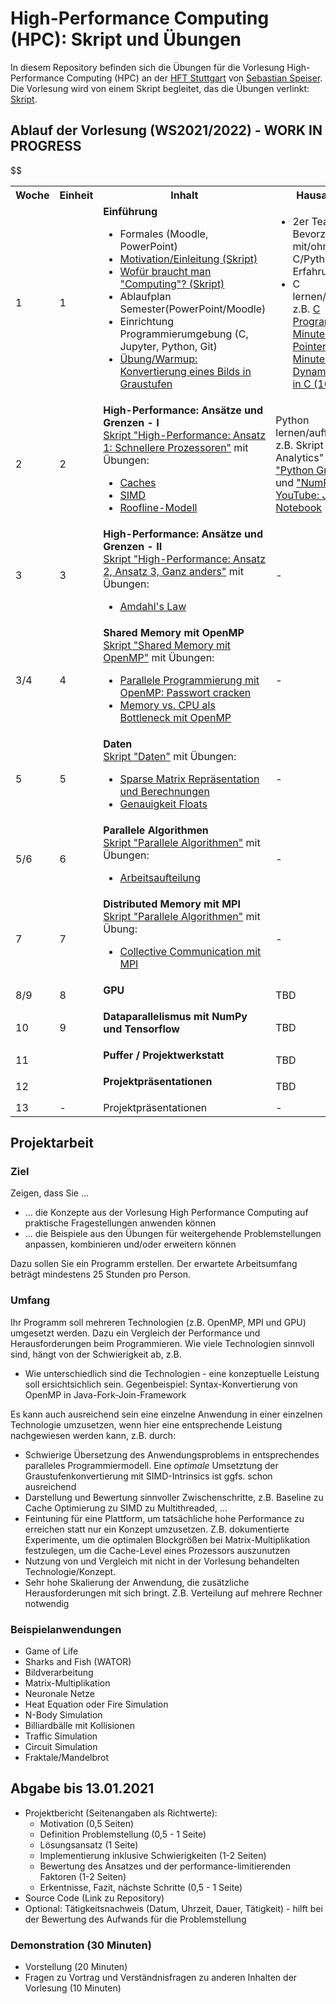 # High-Performance Computing (HPC): Skript und Übungen

In diesem Repository befinden sich die Übungen für die Vorlesung High-Performance Computing (HPC) an der [HFT Stuttgart](https://www.hft-stuttgart.de) von [Sebastian Speiser](https://www.hft-stuttgart.de/p/sebastian-speiser). Die Vorlesung wird von einem Skript begleitet, das die Übungen verlinkt: [Skript](https://sspeiser.github.io/hpc-doc/intro.html).

## Ablauf der Vorlesung (WS2021/2022) - WORK IN PROGRESS

<table>
<tr>
    <th>Woche</th><th>Einheit</th><th>Inhalt</th><th>Hausaufgabe</th>
</tr>
<tr>
    <td>1</td><td>1</td>
    <td><b>Einführung</b>
        <ul><li>Formales (Moodle, PowerPoint)</li>
            <li><a href="https://sspeiser.github.io/hpc-doc/intro.html">Motivation/Einleitung (Skript)</a></li>
            <li><a href="https://sspeiser.github.io/hpc-doc/computing.html">Wofür braucht man "Computing"? (Skript)</a></li>
            <li>Ablaufplan Semester(PowerPoint/Moodle)</li>
            <li>Einrichtung Programmierumgebung (C, Jupyter, Python, Git)</li>
            <li><a href="https://github.com/sspeiser/hpc-uebungen/tree/main/graustufen">Übung/Warmup: Konvertierung eines Bilds in Graustufen</a></li>
            </ul></td>
    <td><ul><li>2er Teams bilden. Bevorzugt mit/ohne C/Python-Erfahrung</li>
            <li>C lernen/auffrischen, z.B. <a href="https://www.youtube.com/watch?v=3lQEunpmtRA">C Programming (25 Minuten)</a>, <a href="https://youtu.be/mw1qsMieK5c">C Pointer (10 Minuten)</a> und <a href="https://youtu.be/wadj1UH2gVQ">Dynamic Memory in C (10 Minuten)</a></li></ul></td>
    </tr>
    <tr>
    <td>2</td><td>2</td>
    <td><b>High-Performance: Ansätze und Grenzen - I</b><br />
        <a href="https://sspeiser.github.io/hpc-doc/high-performance.html">Skript "High-Performance: Ansatz 1: Schnellere Prozessoren"</a> mit Übungen:
        <ul><li><a href="https://github.com/sspeiser/hpc-uebungen/tree/main/caches">Caches</a></li>
            <li><a href="https://github.com/sspeiser/hpc-uebungen/tree/main/simd">SIMD</a></li>
            <li><a href="https://github.com/sspeiser/hpc-uebungen/tree/main/roofline">Roofline-Modell</a></li></ul></td>
            <td>Python lernen/auffrischen, z.B. Skript "Data Analytics" Kapitel <a href="https://speiser.hft-pages.io/vl-data-analytics/python-intro/python-intro-live.html">"Python Grundlagen"</a> und <a href="https://speiser.hft-pages.io/vl-data-analytics/data-understanding/10-numpy.html">"NumPy"</a>. <a href="https://www.youtube.com/watch?v=HW29067qVWk">YouTube: Jupyter Notebook</a> </td>
    </tr>
    <tr>
        <td>3</td><td>3</td>
        <td><b>High-Performance: Ansätze und Grenzen - II</b><br />
        <a href="https://sspeiser.github.io/hpc-doc/high-performance.html">Skript "High-Performance: Ansatz 2, Ansatz 3, Ganz anders"</a> mit Übungen:
        <ul><li><a href="https://github.com/sspeiser/hpc-uebungen/tree/main/amdahl">Amdahl's Law</a></li></ul></td>
        <td>
            -
        </td>
    </tr>$$
    <tr>
        <td>3/4</td><td>4</td>
        <td><b>Shared Memory mit OpenMP</b><br />
        <a href="https://sspeiser.github.io/hpc-doc/sharedmemory.html">Skript "Shared Memory mit OpenMP"</a> mit Übungen:
        <ul><li><a href="https://github.com/sspeiser/hpc-uebungen/tree/main/password-crack-openmp">Parallele Programmierung mit OpenMP: Passwort cracken</a></li>
        <li><a href="https://github.com/sspeiser/hpc-uebungen/tree/main/cpu-vs-mem">Memory vs. CPU als Bottleneck mit OpenMP</a></li></ul></td>
        <td>
            -
        </td>
    </tr>
    <tr>
        <td>5</td><td>5</td>
        <td><b>Daten</b><br />
        <a href="https://sspeiser.github.io/hpc-doc/data.html">Skript "Daten"</a> mit Übungen:
        <ul>
        <li><a href="https://github.com/sspeiser/hpc-uebungen/tree/main/sparse-matrix">Sparse Matrix Repräsentation und Berechnungen</a></li>
        <li><a href="https://github.com/sspeiser/hpc-uebungen/tree/main/numerik-floats">Genauigkeit Floats</a></li></ul></td>
        <td>
            -
        </td>
    </tr>
    <tr>
        <td>5/6</td><td>6</td>
        <td><b>Parallele Algorithmen</b><br />
        <a href="https://sspeiser.github.io/hpc-doc/algorithmen.html">Skript "Parallele Algorithmen"</a> mit Übungen:
        <ul><li><a href="https://github.com/sspeiser/hpc-uebungen/tree/main/openmp-tiling">Arbeitsaufteilung</a></li></ul></td>
        <td>
            -
        </td>
    </tr>
    <tr>
        <td>7</td><td>7</td>
        <td><b>Distributed Memory mit MPI</b><br />
        <a href="https://sspeiser.github.io/hpc-doc/distributedmemory.html">Skript "Parallele Algorithmen"</a> mit Übung:
        <ul>
        <li><a href="https://github.com/sspeiser/hpc-uebungen/tree/main/mpi-collective-comm">Collective Communication mit MPI</a></li>
        </ul></td>
        <td>
            -
        </td>
    </tr>
    <tr>
        <td>8/9</td><td>8</td>
        <td><b>GPU</b><br />
        <!-- <a href="https://sspeiser.github.io/hpc-doc/distributedmemory.html">Skript "Parallele Algorithmen"</a> mit Übungen: -->
        <ul>
        <!-- <li><a href="https://github.com/sspeiser/hpc-uebungen/tree/main/openmp-tiling">Arbeitsaufteilung</a></li> -->
        <td>TBD</td>
        </ul></td>
        <td>
            -
        </td>
    </tr>
    <tr>
        <td>10</td><td>9</td>
        <td><b>Dataparallelismus mit NumPy und Tensorflow</b><br />
        <!-- <a href="https://sspeiser.github.io/hpc-doc/distributedmemory.html">Skript "Parallele Algorithmen"</a> mit Übungen: -->
        <ul>
        <!-- <li><a href="https://github.com/sspeiser/hpc-uebungen/tree/main/openmp-tiling">Arbeitsaufteilung</a></li> -->
        <td>TBD</td>
        </ul></td>
        <td>
            -
        </td>
    </tr>
    <tr>
        <td>11</td><td></td>
        <td><b>Puffer / Projektwerkstatt</b><br />
        <!-- <a href="https://sspeiser.github.io/hpc-doc/distributedmemory.html">Skript "Parallele Algorithmen"</a> mit Übungen: -->
        <ul>
        <!-- <li><a href="https://github.com/sspeiser/hpc-uebungen/tree/main/openmp-tiling">Arbeitsaufteilung</a></li> -->
        <td>TBD</td>
        </ul></td>
        <td>
            -
        </td>
    </tr>
    <tr>
        <td>12</td><td></td>
        <td><b>Projektpräsentationen</b><br />
        <!-- <a href="https://sspeiser.github.io/hpc-doc/distributedmemory.html">Skript "Parallele Algorithmen"</a> mit Übungen: -->
        <ul>
        <!-- <li><a href="https://github.com/sspeiser/hpc-uebungen/tree/main/openmp-tiling">Arbeitsaufteilung</a></li> -->
        <td>TBD</td>
        </ul></td>
        <td>
            -
        </td>
    </tr>
    <!--
        Vorstellung Projektideen, nicht im Skript?
    -->
    <!--
        Quantencomputing
    -->
    <tr>
        <td>13</td><td>-</td>
        <td>Projektpräsentationen</td>
        <td>-</td>
    </tr>
</table>

## Projektarbeit

### Ziel

Zeigen, dass Sie ...
- ... die Konzepte aus der Vorlesung High Performance Computing auf praktische Fragestellungen anwenden können
- ... die Beispiele aus den Übungen für weitergehende Problemstellungen anpassen, kombinieren und/oder erweitern können

Dazu sollen Sie ein Programm erstellen. Der erwartete Arbeitsumfang beträgt mindestens 25 Stunden pro Person.

### Umfang

Ihr Programm soll mehreren Technologien (z.B. OpenMP, MPI und GPU) umgesetzt werden. Dazu ein Vergleich der Performance und Herausforderungen beim Programmieren. Wie viele Technologien sinnvoll sind, hängt von der Schwierigkeit ab, z.B.
- Wie unterschiedlich sind die Technologien - eine konzeptuelle Leistung soll ersichtsichlich sein. Gegenbeispiel: Syntax-Konvertierung von OpenMP in Java-Fork-Join-Framework

Es kann auch ausreichend sein eine einzelne Anwendung in einer einzelnen Technologie umzusetzen, wenn hier eine entsprechende Leistung nachgewiesen werden kann, z.B. durch:
- Schwierige Übersetzung des Anwendungsproblems in entsprechendes paralleles Programmiermodell. Eine *optimale* Umsetztung der Graustufenkonvertierung mit SIMD-Intrinsics ist ggfs. schon ausreichend
- Darstellung und Bewertung sinnvoller Zwischenschritte, z.B. Baseline zu Cache Optimierung zu SIMD zu Multithreaded, ...
- Feintuning für eine Plattform, um tatsächliche hohe Performance zu erreichen statt nur ein Konzept umzusetzen. Z.B. dokumentierte Experimente, um die optimalen Blockgrößen bei Matrix-Multiplikation festzulegen, um die Cache-Level eines Prozessors auszunutzen
- Nutzung von und Vergleich mit nicht in der Vorlesung behandelten Technologie/Konzept.
- Sehr hohe Skalierung der Anwendung, die zusätzliche Herausforderungen mit sich bringt. Z.B. Verteilung auf mehrere Rechner notwendig


### Beispielanwendungen

- Game of Life
- Sharks and Fish (WATOR)
- Bildverarbeitung
- Matrix-Multiplikation
- Neuronale Netze
- Heat Equation oder Fire Simulation
- N-Body Simulation
- Billiardbälle mit Kollisionen
- Traffic Simulation
- Circuit Simulation
- Fraktale/Mandelbrot


## Abgabe bis 13.01.2021

- Projektbericht (Seitenangaben als Richtwerte): 
    - Motivation (0,5 Seiten)
    - Definition Problemstellung (0,5 - 1 Seite)
    - Lösungsansatz (1 Seite)
    - Implementierung inklusive Schwierigkeiten (1-2 Seiten)
    - Bewertung des Ansatzes und der performance-limitierenden Faktoren (1-2 Seiten) 
    - Erkentnisse, Fazit, nächste Schritte (0,5 - 1 Seite)
- Source Code (Link zu Repository)
- Optional: Tätigkeitsnachweis (Datum, Uhrzeit, Dauer, Tätigkeit) - hilft bei der Bewertung des Aufwands für die Problemstellung

### Demonstration (30 Minuten) 

- Vorstellung (20 Minuten)
- Fragen zu Vortrag und Verständnisfragen zu anderen Inhalten der Vorlesung (10 Minuten)